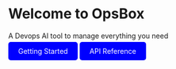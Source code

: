 # Welcome to OpsBox

A Devops AI tool to manage everything you need

<a href="getting_started/installation/" style="padding: 10px 20px; color: white; background-color: blue; text-decoration: none; border-radius: 5px;">Getting Started</a>
<a href="#introduction" style="padding: 10px 20px; color: white; background-color: blue; text-decoration: none; border-radius: 5px;">API Reference</a>

